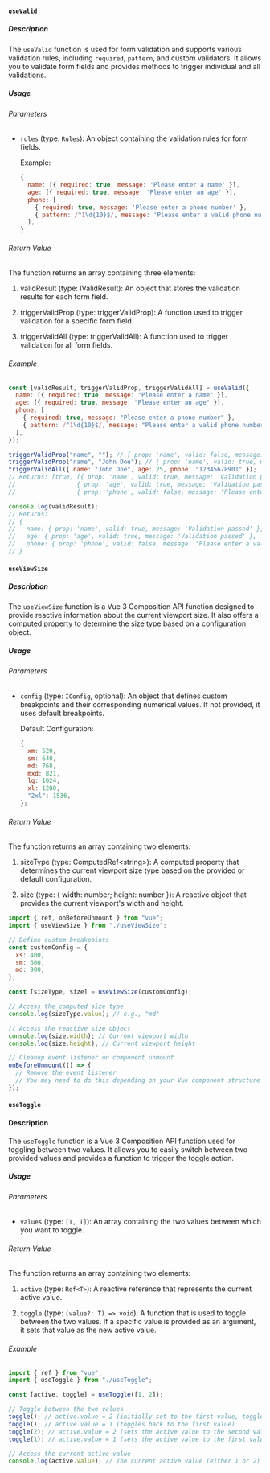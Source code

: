 #### `useValid`

##### Description

The `useValid` function is used for form validation and supports various validation rules, including `required`, `pattern`, and custom validators. It allows you to validate form fields and provides methods to trigger individual and all validations.

##### Usage

###### Parameters

- `rules` (type: `Rules`): An object containing the validation rules for form fields.

  Example:

  ```javascript
  {
    name: [{ required: true, message: 'Please enter a name' }],
    age: [{ required: true, message: 'Please enter an age' }],
    phone: [
      { required: true, message: 'Please enter a phone number' },
      { pattern: /^1\d{10}$/, message: 'Please enter a valid phone number' }
    ],
  }
  ```


###### Return Value
The function returns an array containing three elements:

1. validResult (type: IValidResult): An object that stores the validation results for each form field.

2. triggerValidProp (type: triggerValidProp): A function used to trigger validation for a specific form field.

3. triggerValidAll (type: triggerValidAll): A function used to trigger validation for all form fields.


###### Example

```javascript
const [validResult, triggerValidProp, triggerValidAll] = useValid({
  name: [{ required: true, message: "Please enter a name" }],
  age: [{ required: true, message: "Please enter an age" }],
  phone: [
    { required: true, message: "Please enter a phone number" },
    { pattern: /^1\d{10}$/, message: "Please enter a valid phone number" },
  ],
});

triggerValidProp("name", ""); // { prop: 'name', valid: false, message: 'Please enter a name' }
triggerValidProp("name", "John Doe"); // { prop: 'name', valid: true, message: 'Validation passed' }
triggerValidAll({ name: "John Doe", age: 25, phone: "12345678901" });
// Returns: [true, [{ prop: 'name', valid: true, message: 'Validation passed' },
//                 { prop: 'age', valid: true, message: 'Validation passed' },
//                 { prop: 'phone', valid: false, message: 'Please enter a valid phone number' }]]

console.log(validResult);
// Returns:
// {
//   name: { prop: 'name', valid: true, message: 'Validation passed' },
//   age: { prop: 'age', valid: true, message: 'Validation passed' },
//   phone: { prop: 'phone', valid: false, message: 'Please enter a valid phone number' }
// }
```

#### `useViewSize`

##### Description

The `useViewSize` function is a Vue 3 Composition API function designed to provide reactive information about the current viewport size. It also offers a computed property to determine the size type based on a configuration object.

##### Usage

###### Parameters

- `config` (type: `IConfig`, optional): An object that defines custom breakpoints and their corresponding numerical values. If not provided, it uses default breakpoints.

  Default Configuration:

  ```javascript
  {
    xm: 520,
    sm: 640,
    md: 768,
    mxd: 821,
    lg: 1024,
    xl: 1280,
    "2xl": 1536,
  };

  ```

###### Return Value

The function returns an array containing two elements:

1. sizeType (type: ComputedRef\<string>): A computed property that determines the current viewport size type based on the provided or default configuration.

2. size (type: { width: number; height: number }): A reactive object that provides the current viewport's width and height.

``` javascript
import { ref, onBeforeUnmount } from "vue";
import { useViewSize } from "./useViewSize";

// Define custom breakpoints
const customConfig = {
  xs: 400,
  sm: 600,
  md: 900,
};

const [sizeType, size] = useViewSize(customConfig);

// Access the computed size type
console.log(sizeType.value); // e.g., "md"

// Access the reactive size object
console.log(size.width); // Current viewport width
console.log(size.height); // Current viewport height

// Cleanup event listener on component unmount
onBeforeUnmount(() => {
  // Remove the event listener
  // You may need to do this depending on your Vue component structure
});

```


#### `useToggle`

#### Description

The `useToggle` function is a Vue 3 Composition API function used for toggling between two values. It allows you to easily switch between two provided values and provides a function to trigger the toggle action.

##### Usage

###### Parameters

- `values` (type: `[T, T]`): An array containing the two values between which you want to toggle.

###### Return Value

The function returns an array containing two elements:

1. `active` (type: `Ref<T>`): A reactive reference that represents the current active value.

2. `toggle` (type: `(value?: T) => void`): A function that is used to toggle between the two values. If a specific value is provided as an argument, it sets that value as the new active value.

###### Example

```javascript
import { ref } from "vue";
import { useToggle } from "./useToggle";

const [active, toggle] = useToggle([1, 2]);

// Toggle between the two values
toggle(); // active.value = 2 (initially set to the first value, toggles to the second value)
toggle(); // active.value = 1 (toggles back to the first value)
toggle(2); // active.value = 2 (sets the active value to the second value)
toggle(1); // active.value = 1 (sets the active value to the first value)

// Access the current active value
console.log(active.value); // The current active value (either 1 or 2)

